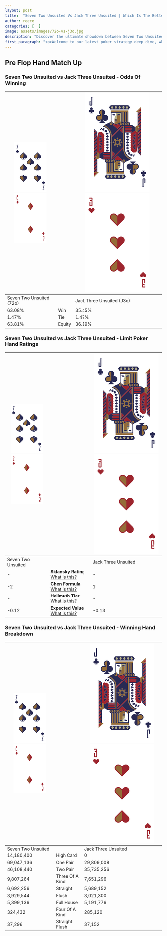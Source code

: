```yaml
---
layout: post
title:  "Seven Two Unsuited Vs Jack Three Unsuited | Which Is The Better Hand In Poker? A Complete Guide"
author: reece
categories: [  ]
image: assets/images/72o-vs-j3o.jpg
description: "Discover the ultimate showdown between Seven Two Unsuited and Jack Three Unsuited in poker! Uncover the odds, strategies, and scenarios where one hand triumphs over the other. Get ready to up your poker game with this thrilling analysis."
first_paragraph: "<p>Welcome to our latest poker strategy deep dive, where we're pitting two distinct hands against each other in a high-stakes showdown: Seven Two Unsuited vs Jack Three Unsuited.</p><p>In the dynamic world of poker, every decision counts, and knowing which hand holds the upper hand is key to your success at the table.</p><p>In this article, we'll dissect these two hands, explore the scenarios where one dominates the other, and equip you with the knowledge to make strategic choices that can tip the odds in your favor.</p><p>Get ready to unravel the intriguing dynamics of these poker hands and elevate your game to new heights.</p>"
---
```




[comment]: # (sp0)

## Pre Flop Hand Match Up

<div class="table hand-ratings" markdown="1"> 



### Seven Two Unsuited vs Jack Three Unsuited - Odds Of Winning


    
| ![image info](assets/images/hand1/7.png) ![image info](assets/images/hand1/2o.png) |  | ![image info](assets/images/hand2/J.png) ![image info](assets/images/hand2/3o.png) |
| -------- | -------- | -------- |
| Seven Two Unsuited (72o) |  | Jack Three Unsuited (J3o) |
| 63.08% | Win | 35.45% |
| 1.47% | Tie | 1.47% |
| 63.81% | Equity | 36.19% |




[comment]: # (sp1)



### Seven Two Unsuited vs Jack Three Unsuited - Limit Poker Hand Ratings


    
| ![image info](assets/images/hand1/7.png) ![image info](assets/images/hand1/2o.png) |  | ![image info](assets/images/hand2/J.png) ![image info](assets/images/hand2/3o.png) |
| -------- | -------- | -------- |
| Seven Two Unsuited |  | Jack Three Unsuited |
| - | **Sklansky Rating** [What is this?](/sklansky-rating-explained) | - |
| -2 | **Chen Formula** [What is this?](/chen-formula-explained) | 1 |
| - | **Hellmuth Tier** [What is this?](/Hellmuth-tier-explained) | - |
| -0.12 | **Expected Value** [What is this?](/expected-value-explained) | -0.13 |




[comment]: # (sp2)



### Seven Two Unsuited vs Jack Three Unsuited - Winning Hand Breakdown


    
| ![image info](assets/images/hand1/7.png) ![image info](assets/images/hand1/2o.png) |  | ![image info](assets/images/hand2/J.png) ![image info](assets/images/hand2/3o.png) |
| -------- | -------- | -------- |
| Seven Two Unsuited |  | Jack Three Unsuited |
| 14,180,400 | High Card | 0 |
| 69,047,136 | One Pair | 29,809,008 |
| 46,108,440 | Two Pair | 35,735,256 |
| 9,807,264 | Three Of A Kind | 7,651,296 |
| 6,692,256 | Straight | 5,689,152 |
| 3,929,544 | Flush | 3,021,300 |
| 5,399,136 | Full House | 5,191,776 |
| 324,432 | Four Of A Kind | 285,120 |
| 37,296 | Straight Flush | 37,152 |




[comment]: # (sp3)



</div>

[comment]: # (sp4)



[comment]: # (sp5)


